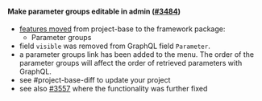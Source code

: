 #### Make parameter groups editable in admin ([#3484](https://github.com/shopsys/shopsys/pull/3484))

- [features moved](#movement-of-features-from-project-base-to-packages) from project-base to the framework package:
    - Parameter groups
- field `visible` was removed from GraphQL field `Parameter`.
- a parameter groups link has been added to the menu. The order of the parameter groups will affect the order of retrieved parameters with GraphQL.
- see #project-base-diff to update your project
- see also [#3557](https://github.com/shopsys/shopsys/pull/3557) where the functionality was further fixed
